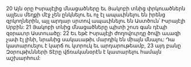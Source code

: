 20 Այն օրը Իսրայէլից մնացածները եւ Յակոբի տնից փրկուածներն այլեւս մեղքի մէջ չեն ընկնելու եւ ոչ էլ ապաւինելու են իրենց զրկողներին, այլ արդար սրտով ապաւինելու են Աստծուն՝ Իսրայէլի Սրբին: 21 Յակոբի տնից մնացածները պիտի շուռ գան դէպի զօրաւոր Աստուածը: 22 Եւ եթէ Իսրայէլի ժողովուրդը ծովի աւազի չափ էլ լինի, նրանից սակաւաթիւ մարդիկ են միայն մնալու: Դա կատարուելու է կարճ ու կտրուկ եւ արդարութեամբ, 23 այդ բանը Զօրութիւնների Տէրը վճռականօրէն է կատարելու համայն աշխարհում:
